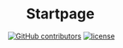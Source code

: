 <h1 align="center">Startpage</h1>
<p align="center">
  <a href="https://github.com/arbauman/startpage/issues"><img src="https://img.shields.io/github/issues-raw/arbauman/startpage.svg?style=flat-square" alt="" /></a>
  <a href="https://github.com/arbauman/startpage/graphs/contributors"><img src="https://img.shields.io/github/contributors/arbauman/startpage.svg?style=flat-square" alt="GitHub contributors" /></a>
  <a href="https://github.com/arbauman/startpage/blob/master/license"><img src="https://img.shields.io/github/license/arbauman/startpage.svg?style=flat-square" alt="license" /></a>
</p>
